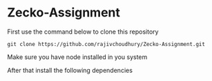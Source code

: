 # Zecko-Assignment

First use the command below to clone this repository

`git clone https://github.com/rajivchoudhury/Zecko-Assignment.git`

Make sure you have node installed in you system

After that install the following dependencies